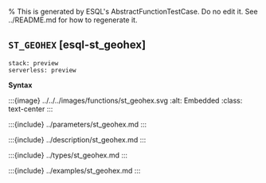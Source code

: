 % This is generated by ESQL's AbstractFunctionTestCase. Do no edit it. See ../README.md for how to regenerate it.

## `ST_GEOHEX` [esql-st_geohex]
```{applies_to}
stack: preview
serverless: preview
```

**Syntax**

:::{image} ../../../images/functions/st_geohex.svg
:alt: Embedded
:class: text-center
:::


:::{include} ../parameters/st_geohex.md
:::

:::{include} ../description/st_geohex.md
:::

:::{include} ../types/st_geohex.md
:::

:::{include} ../examples/st_geohex.md
:::
